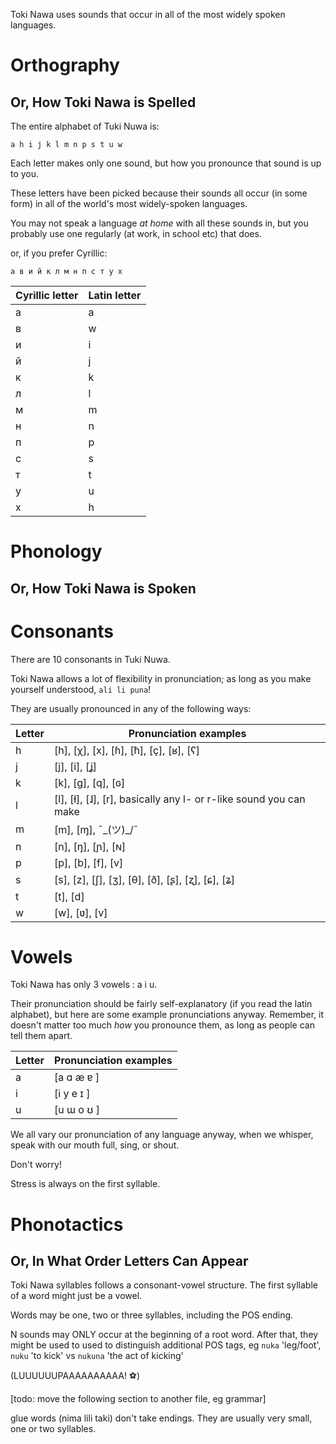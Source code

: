 Toki Nawa uses sounds that occur in all of the most widely spoken languages.

Orthography 
=========

Or, How Toki Nawa is Spelled
---------

The entire alphabet of Tuki Nuwa is:

```
a h i j k l m n p s t u w
```
Each letter makes only one sound, but how you pronounce that sound is up to you.

These letters have been picked because their sounds all occur (in some form) in
all of the world's most widely-spoken languages.

You may not speak a language *at home* with all these sounds in,
but you probably use one regularly (at work, in school etc) that does.

or, if you prefer Cyrillic:

```
а в и й к л м н п с т у х
```

Cyrillic letter | Latin letter
----------------|----------------
а 			    | a
в 			    | w
и				| i
й				| j
к				| k
л				| l
м				| m
н				| n
п				| p
с				| s
т				| t
у				| u
х				| h


Phonology
=========

Or, How Toki Nawa is Spoken
------

Consonants
======

There are 10 consonants in Tuki Nuwa. 

Toki Nawa allows a lot of flexibility in pronunciation; 
as long as you make yourself understood, `ali li puna`!

They are usually pronounced in any of the following ways:

Letter  | Pronunciation examples
--------|-----------------------
h		| [h], [χ], [x], [ɦ], [ħ], [ç], [ʁ], [ʕ]
j		| [j], [i], [ʝ]
k		| [k], [g], [q], [ɢ]
l 		| [l], [ɫ], [ɺ], [r], basically any l- or r-like sound you can make
m 		| [m], [ɱ], ¯\_(ツ)_/¯
n 		| [n], [ŋ], [ɲ], [ɴ]
p 		| [p], [b], [f], [v]
s 		| [s], [z], [ʃ], [ʒ], [θ], [ð], [ʂ], [ʐ], [ɕ], [ʑ]
t 		| [t], [d]
w 		| [w], [ʋ], [v]


Vowels
======

Toki Nawa has only 3 vowels : a i u.

Their pronunciation should be fairly self-explanatory (if you read the latin alphabet),
but here are some example pronunciations anyway.
Remember, it doesn't matter too much *how* you pronounce them, 
as long as people can tell them apart.

Letter  | Pronunciation examples
--------|-----------------------
a 		| [a ɑ æ ɐ ]
i 		| [i y e ɪ ]
u 		| [u ɯ o ʊ ]

We all vary our pronunciation of any language anyway,
when we whisper, speak with our mouth full, sing, or shout.

Don't worry!

Stress is always on the first syllable.

Phonotactics
=========

Or, In What Order Letters Can Appear
--------

Toki Nawa syllables follows a consonant-vowel structure.
The first syllable of a word might just be a vowel.

Words may be one, two or three syllables, including the POS ending.

N sounds may ONLY occur at the beginning of a root word. 
After that, they might be used to used to distinguish additional POS tags,
eg `nuka` 'leg/foot', `nuku` 'to kick' vs `nukuna` 'the act of kicking'

(LUUUUUUPAAAAAAAAAA! ⚽)

[todo: move the following section to another file, eg grammar]

glue words (nima lili taki) don't take endings.
They are usually very small, one or two syllables.
